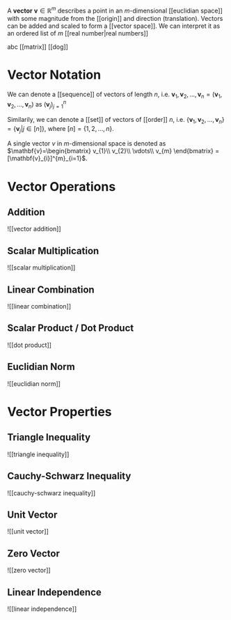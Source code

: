 
A **vector** $\mathbf{v}\in \mathbb R^m$ describes a point in an $m$-dimensional [[euclidian space]] with some magnitude from the [[origin]] and direction (translation). Vectors can be added and scaled to form a [[vector space]]. We can interpret it as an ordered list of $m$ [[real number|real numbers]] 


abc [[matrix]] [[dog]] 
 
# Vector Notation

We can denote a [[sequence]] of vectors of length $n$, i.e. $\mathbf{v}_{1}, \mathbf{v}_{2}, \dots, \mathbf{v}_{n} = (\mathbf{v}_{1}, \mathbf{v}_{2}, \dots, \mathbf{v}_{n})$ as $(\mathbf{v}_{j})^{n}_{j=1}$

Similarily, we can denote a [[set]] of vectors of [[order]] $n$, i.e. $\{\mathbf{v}_{1}, \mathbf{v}_{2}, \dots, \mathbf{v}_{n}\} = \{\mathbf{v}_{j} | j \in [n]\}$, where $[n] = \{1, 2, \dots, n\}$.

A single vector $v$ in $m$-dimensional space is denoted as $\mathbf{v}=\begin{bmatrix} v_{1}\\ v_{2}\\ \vdots\\ v_{m} \end{bmatrix} =[\mathbf{v}_{i}]^{m}_{i=1}$.


# Vector Operations

## Addition
![[vector addition]]

## Scalar Multiplication
![[scalar multiplication]]

## Linear Combination
![[linear combination]]

## Scalar Product / Dot Product
![[dot product]]

## Euclidian Norm
![[euclidian norm]]



# Vector Properties

## Triangle Inequality
![[triangle inequality]]

## Cauchy-Schwarz Inequality
![[cauchy-schwarz inequality]]

## Unit Vector
![[unit vector]]

## Zero Vector
![[zero vector]]


## Linear Independence
![[linear independence]]

